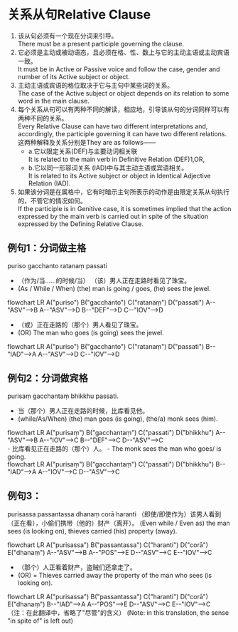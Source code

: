 # 关系从句Relative Clause

1. 该从句必须有一个现在分词来引导。<br>
   There must be a present participle governing the clause.
2. 它必须是主动或被动语态，且必须在格、性、数上与它的主动主语或主动宾语一致。<br>
   It must be in Active or Passive voice and follow the case, gender and number of its Active subject or object. 
3. 主动主语或宾语的格位取决于它与主句中某些词的关系。<br>
   The case of the Active subject or object depends on its relation to some word in the main clause. 
4. 每个关系从句可以有两种不同的解读，相应地，引导该从句的分词同样可以有两种不同的关系。<br>
   Every Relative Clause can have two different interpretations and, 
accordingly, the participle governing it can have two different relations.<br>
这两种解释及关系分别是They are as follows——
   - a.它以限定关系(DEF)与主要动词相关联<br>
     It is related to the main verb in Definitive Relation (DEF)1,OR, 
   - b.它以同一形容词关系 (IAD)中与其主动主语或宾语相关。<br>
     It is related to its Active subject or object in Identical Adjective Relation (IAD). 
5. 如果该分词是在属格中，它有时暗示主句所表示的动作是由限定关系从句执行的，不管它的情况如何。<br>
If the participle is in Genitive case, it is sometimes implied that the action expressed by the main verb is carried out in spite of the situation expressed by the Defining Relative Clause. 



## 例句1：分词做主格
puriso gacchanto ratanaṃ passati
- （作为/当……的时候/当） （该）男人正在走路时看见了珠宝。 
- (As / While / When) (the) man is going / goes, (he) sees the jewel.
<div class="mermaid">
flowchart LR
A("puriso")
B("gacchanto")
C("ratanaṃ")
D("passati")
A--"ASV"-->B
A--"ASV"-->D
B--"DEF"-->D
C--"IOV"-->D
</div>

- （或）正在走路的（那个）男人看见了珠宝。
- (OR) The man who goes (is going) sees the jewel. 
<div class="mermaid">
flowchart LR
A("puriso")
B("gacchanto")
C("ratanaṃ")
D("passati")
B--"IAD"-->A
A--"ASV"-->D
C--"IOV"-->D
</div>

## 例句2：分词做宾格
purisaṃ gacchantaṃ bhikkhu passati.
- 当（那个）男人正在走路的时候，比库看见他。
- (while/As/When) (the) man goes (is going), (the/a) monk sees (him).
<div class="mermaid">
flowchart LR
A("purisaṃ")
B("gacchantaṃ")
C("passati")
D("bhikkhu")
A--"ASV"-->B
A--"IOV"-->C
B--"DEF"-->C
D--"ASV"-->C
</div>
- 比库看见正在走路的（那个）人。
- The monk sees the man who goes/ is going. 
<div class="mermaid">
flowchart LR
A("purisaṃ")
B("gacchantaṃ")
C("passati")
D("bhikkhu")
B--"IAD"-->A
A--"IOV"-->C
D--"ASV"-->C
</div>

## 例句3：
purisassa passantassa dhanaṃ corā haranti
（即使/即使作为）该男人看到（正在看），小偷们携带（他的）财产（离开）。
(Even while / Even as) the man sees (is looking on), thieves carried (his) property (away). 

<div class="mermaid">
flowchart LR
A("purisassa")
B("passantassa")
C("haranti")
D("corā")
E("dhanaṃ")
A--"ASV"-->B
A--"POS"-->E
D--"ASV"-->C
E--"IOV"-->C
</div>

- （那个）人正看着财产，盗贼们还拿走了。
- (OR) = Thieves carried away the property of the man who sees (is looking on). 

<div class="mermaid">
flowchart LR
A("purisassa")
B("passantassa")
C("haranti")
D("corā")
E("dhanaṃ")
B--"IAD"-->A
A--"POS"-->E
D--"ASV"-->C
E--"IOV"-->C
</div>
（注：在此翻译中，省略了"尽管"的含义）
(Note: in this translation, the sense "in spite of" is left out)